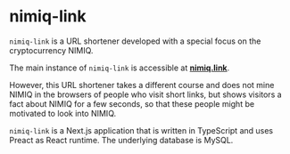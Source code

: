 # nimiq-link
`nimiq-link` is a URL shortener developed with a special focus on the cryptocurrency NIMIQ.

The main instance of `nimiq-link` is accessible at **[nimiq.link](https://nimiq.link)**.

However, this URL shortener takes a different course and does not mine NIMIQ in the browsers of people who visit short links, but shows visitors a fact about NIMIQ for a few seconds, so that these people might be motivated to look into NIMIQ.

`nimiq-link` is a Next.js application that is written in TypeScript and uses Preact as React runtime. The underlying database is MySQL.
